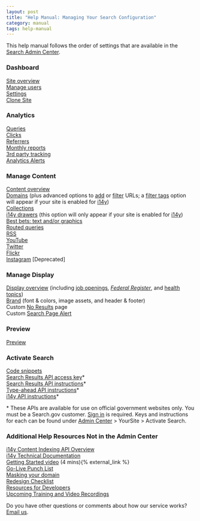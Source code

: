 ```yaml
---
layout: post
title: "Help Manual: Managing Your Search Configuration"
category: manual
tags: help-manual
---
```


This help manual follows the order of settings that are available in the [Search Admin Center](https://search.usa.gov/sites/).


### <i class="icon-dashboard"></i> Dashboard

[Site overview](/manual/site-overview.html)    
[Manage users](/manual/users.html)    
[Settings](/manual/settings.html)    
[Clone Site](/manual/clone-site.html)

### <i class="icon-bar-chart"></i> Analytics

[Queries](/manual/queries.html)    
[Clicks](/manual/clicks.html)    
[Referrers](/manual/referrers.html)    
[Monthly reports](/manual/monthly-reports.html)    
[3rd party tracking](/manual/third-party.html)  
[Analytics Alerts](/manual/analytics-alerts.html)  

### <i class="icon-file"></i> Manage Content

[Content overview](/manual/content-overview.html)    
[Domains](/manual/domains.html) (plus advanced options to [add](/manual/domains-advanced.html) or [filter](/manual/filter-content.html) URLs; a [filter tags](/manual/filter-tags.html) option will appear if your site is enabled for [i14y](/developer/i14y.html))    
[Collections](/manual/collections.html)    
[i14y drawers](/manual/i14y-drawers.html) (this option will only appear if your site is enabled for [i14y](/developer/i14y.html))   
[Best bets: text and/or graphics](/manual/best-bets.html)    
[Routed queries](/manual/routed-queries.html)    
[RSS](/manual/rss.html)    
[YouTube](/manual/youtube.html)    
[Twitter](/manual/twitter.html)    
[Flickr](/manual/flickr.html)    
[Instagram](/manual/instagram.html) [Deprecated]    

### <i class="icon-desktop"></i> Manage Display

[Display overview](/manual/display-overview.html) (including [job openings](/manual/govbox-jobs.html), [*Federal Register*](/manual/govbox-federal-register.html), and [health topics](/manual/govbox-health.html))    
[Brand](/manual/brand.html) (font & colors, image assets, and header & footer)    
Custom [No Results](/manual/no-results.html) page    
Custom [Search Page Alert](/manual/system-alert.html)    

### <i class="icon-eye-open"></i> Preview

[Preview](/manual/preview.html)    

### <i class="icon-code"></i> Activate Search

[Code snippets](/manual/code.html)    
[Search Results API access key](/manual/search-results-api.html)\*    
[Search Results API instructions](/manual/search-results-api.html)\*    
[Type-ahead API instructions](/manual/typeahead-api.html)\*    
[i14y API instructions](/developer/i14y.html)\*    

\* These APIs are available for use on official government websites only. You must be a Search.gov customer. [Sign in](https://search.usa.gov/sites) is required. Keys and instructions for each can be found under [Admin Center](https://search.usa.gov/sites/) > YourSite > Activate Search.

### Additional Help Resources Not in the Admin Center

[i14y Content Indexing API Overview](/developer/i14y.html)      
[i14y Technical Documentation](/developer/indexing-api.html)      
[Getting Started video](https://www.youtube.com/watch?v=TnlpuudK_WY) (4 mins){% external_link %}    
[Go-Live Punch List](/blog/go-live.html)      
[Masking your domain](/manual/cname.html)  
[Redesign Checklist](/blog/redesign.html)    
[Resources for Developers](/developer/index.html)     
[Upcoming Training and Video Recordings](/manual/training.html)    

Do you have other questions or comments about how our service works? [Email us](mailto:search@support.digitalgov.gov). 
